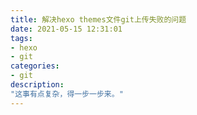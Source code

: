 ```yaml
---
title: 解决hexo themes文件git上传失败的问题
date: 2021-05-15 12:31:01
tags:
- hexo
- git
categories:
- git
description:
"这事有点复杂，得一步一步来。"
---
```


